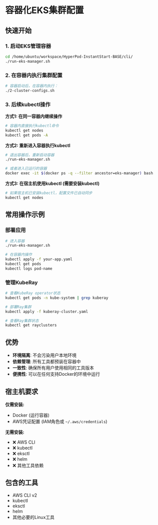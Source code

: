 # 容器化EKS集群配置

## 快速开始

### 1. 启动EKS管理容器
```bash
cd /home/ubuntu/workspace/HyperPod-InstantStart-BASE/cli/
./run-eks-manager.sh
```

### 2. 在容器内执行集群配置
```bash
# 容器启动后，在容器内执行：
./2-cluster-configs.sh
```

### 3. 后续kubectl操作

**方式1: 在同一容器内继续操作**
```bash
# 容器内直接执行kubectl命令
kubectl get nodes
kubectl get pods -A
```

**方式2: 重新进入容器执行kubectl**
```bash
# 退出容器后，重新启动容器
./run-eks-manager.sh

# 或者进入已运行的容器
docker exec -it $(docker ps -q --filter ancestor=eks-manager) bash
```

**方式3: 在宿主机使用kubectl (需要安装kubectl)**
```bash
# 如果宿主机已安装kubectl，配置文件已自动同步
kubectl get nodes
```

## 常用操作示例

### 部署应用
```bash
# 进入容器
./run-eks-manager.sh

# 在容器内操作
kubectl apply -f your-app.yaml
kubectl get pods
kubectl logs pod-name
```

### 管理KubeRay
```bash
# 查看KubeRay operator状态
kubectl get pods -n kube-system | grep kuberay

# 部署Ray集群
kubectl apply -f kuberay-cluster.yaml

# 查看Ray集群状态
kubectl get rayclusters
```

## 优势

- **环境隔离**: 不会污染用户本地环境
- **依赖管理**: 所有工具都预装在容器中
- **一致性**: 确保所有用户使用相同的工具版本
- **便携性**: 可以在任何支持Docker的环境中运行

## 宿主机要求

**仅需安装:**
- Docker (运行容器)
- AWS凭证配置 (IAM角色或 `~/.aws/credentials`)

**无需安装:**
- ❌ AWS CLI
- ❌ kubectl  
- ❌ eksctl
- ❌ helm
- ❌ 其他工具依赖

## 包含的工具

- AWS CLI v2
- kubectl
- eksctl  
- helm
- 其他必要的Linux工具
